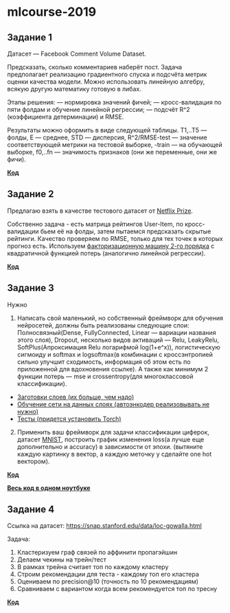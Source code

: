 # mlcourse-2019
## Задание 1
Датасет — Facebook Comment Volume Dataset.

Предсказать, сколько комментариев наберёт пост. Задача предполагает реализацию градиентного спуска и подсчёта метрик оценки качества модели. Можно использовать линейную алгебру, всякую другую математику готовую в либах.

Этапы решения:
— нормировка значений фичей;
— кросс-валидация по пяти фолдам и обучение линейной регрессии;
— подсчёт R^2 (коэффициента детерминации) и RMSE.

Результаты можно оформить в виде следующей таблицы. T1,..T5 — фолды, E — среднее, STD — дисперсия, R^2/RMSE-test — значение соответствующей метрики на тестовой выборке, -train — на обучающей выборке, f0,..fn — значимость признаков (они же переменные, они же фичи).

[**Код** ](Task1.ipynb)

## Задание 2
Предлагаю взять в качестве тестового датасет от [Netflix Prize](https://www.kaggle.com/netflix-inc/netflix-prize-data).

Собственно задача - есть матрица рейтингов User-Item, по кросс-валидации бьем её на фолды, 
затем пытаемся предсказать скрытые рейтинги. Качество проверяем по RMSE, только для тех точек в которых прогноз есть.
Используем [факторизационную машину 2-го порядка](https://www.csie.ntu.edu.tw/~b97053/paper/Rendle2010FM.pdf) с квадратичной функцией потерь (аналогично линейной регрессии).

[**Код** ](Task2.ipynb)

## Задание 3

Нужно
1) Написать свой маленький, но собственный фреймворк для обучения нейросетей, должны быть реализованы следующие слои:
Полносвязный(Dense, FullyConnected, Linear — вариации названия этого слоя), Dropout, несколько видов активаций — Relu, LeakyRelu, SoftPlus(Апроксимация Relu логарифмой log(1+e^x)), логистическую сигмоиду и softmax и logsoftmax(в комбинации с кроссэнтропией сильно улучшит сходимость, информация об этом есть по приложенной для вдохновения ссылке).
А также как минимум 2 функции потерь — mse и crossentropy(для многоклассовой классификации).

* [Заготовки слоев (их больше, чем надо)](https://github.com/yandexdataschool/Practical_DL/blob/fall18/_under_construction/homework01/homework_modules.ipynb)
* [Обучение сети на данных слоях (автоэнкодер реализовывать не нужно)](https://github.com/yandexdataschool/Practical_DL/blob/fall18/_under_construction/homework01/homework_main.ipynb)
* [Тесты (придется установить Torch)](https://github.com/yandexdataschool/Practical_DL/blob/fall18/_under_construction/homework01/homework_test_modules.ipynb)

2) Применить ваш фреймворк для задачи классификации циферок, датасет [MNIST](http://yann.lecun.com/exdb/mnist/), построить график изменения loss(а лучше еще дополнительно и accuracy) в зависимости от эпохи. (вытяните каждую картинку в вектор, а каждую меточку y сделайте one hot вектором).

[**Код** ](Task3/)

[**Весь код в одном ноутбуке** ](task3_AIO_with_notes.ipynb)


## Задание 4

Ссылка на датасет: https://snap.stanford.edu/data/loc-gowalla.html

Задача:
1. Кластеризуем граф связей по аффинити пропагэйшин
2. Делаем чекины на трейн/тест
3. В рамках трейна считает топ по каждому кластеру
4. Строим рекомендации для теста - каждому топ его кластера
5. Оцениваем по precision@10 (точность по 10 рекомендациям)
6. Сравниваем с вариантом когда всем рекомендуется топ по тресну

[**Код** ](Task4.ipynb)
